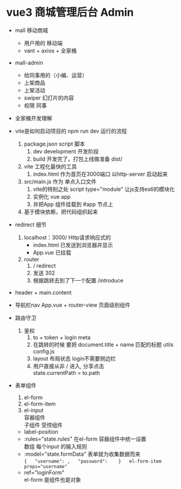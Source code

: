 # vue3 商城管理后台  Admin

- mall 移动商城
    - 用户用的 移动端
    - vant + axios + 全家桶

- mall-admin
    - 给同事用的（小编、运营）
    - 上架商品
    - 上架活动
    - swiper    幻灯片的内容
    - 权限  同事

- 全家桶开发理解 

- vite是如何启动项目的  npm run dev 运行的流程
     1. package.json  script 脚本
        1. dev  development 开发阶段
        2. build    开发完了，打包上线做准备 dist/
     2. vite  工程化最快的工具
        1. index.html 作为首页在3000端口 以http-server 启动起来
     3. src/main.js  作为 单点入口文件
        1. vite的特别之处 script type="module" 让js支持es6的模块化
        2. 实例化 vue  app
        3. 并把App 组件挂载到 #app 节点上
     4. 基于模块依赖，把代码组织起来

- redirect 细节
     1. localhost：3000/    Http请求响应式的
         - index.html 已发送到浏览器并显示
         - App.vue 已挂载 
     2. router
        1. / redirect
        2. 发送 302   
        3. 根据跳转去到了下一个配置 /introduce
 
- header  + main.content 
- 导航栏nav App.vue   + router-view 页面级别组件

- 路由守卫
    1. 鉴权 
       1. to + token + login meta
       2. 在跳转的时候 要把 document.title + name 匹配的标题 utils  config.js
       3. layout  布局状态 login不需要侧边栏
       4. 用户直接从非 / 进入, 分享点击  
            state.currentPath = to.path

- 表单组件  
    1. el-form
    2. el-form-item
    3. el-input  
       容器组件  
       子组件 受控组件
   - label-position
   - :rules="state.rules" 在el-form 容器组件中统一设置  
       数组  每个input 的输入规则
   - :model="state.formData" 表单就为收集数据而来    
       `{  
         "username": ,  
         "password":   
       }  
       el-form-item props="username"
       `
   - ref="loginForm"  
       el-form 是组件也是对象 